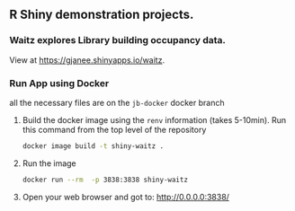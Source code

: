 ## R Shiny demonstration projects.

### Waitz explores Library building occupancy data.  

View at  <https://gjanee.shinyapps.io/waitz>.


### Run App using Docker

all the necessary files are on the  `jb-docker` docker branch

1. Build the docker image using the `renv` information (takes 5-10min). Run this command from the top level of the repository
   ```bash
   docker image build -t shiny-waitz .
   ```
1. Run the image
   ```bash
   docker run --rm  -p 3838:3838 shiny-waitz
   ```
1. Open your web browser and got to: http://0.0.0.0:3838/